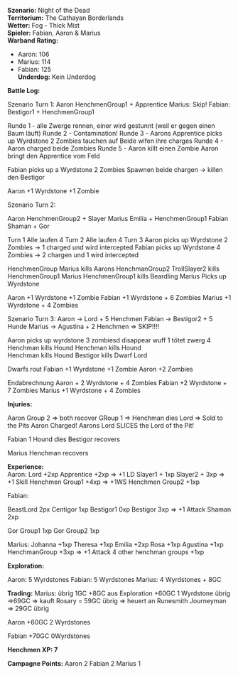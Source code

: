 **Szenario:** Night of the Dead  
**Territorium:** The Cathayan Borderlands  
**Wetter:** Fog - Thick Mist  
**Spieler:** Fabian, Aaron & Marius  
**Warband Rating:**  
 - Aaron: 106   
 - Marius: 114  
 - Fabian: 125  
**Underdog:** Kein Underdog  
 
**Battle Log:**  
 
 Szenario Turn 1:
 Aaron 
 HenchmenGroup1 + Apprentice
 Marius: Skip!
 Fabian:
 Bestigor1 + HenchmenGroup1
 
 Runde 1 - alle Zwerge rennen, einer wird gestunnt (weil er gegen einen Baum läuft)
 Runde 2 - Contamination!
 Runde 3 - Aarons Apprentice picks up Wyrdstone
 2 Zombies tauchen auf
 Beide wifen ihre charges
 Runde 4 - Aaron charged beide Zombies 
 Runde 5 - Aaron killt einen Zombie
 Aaron bringt den Apprentice vom Feld
 
 Fabian picks up a Wyrdstone
 2 Zombies Spawnen
 beide chargen -> killen den Bestigor
 
 Aaron +1 Wyrdstone +1 Zombie
 
 Szenario Turn 2:
 
 Aaron
 HenchmenGroup2 + Slayer
 Marius
 Emilia + HenchmenGroup1
 Fabian
 Shaman + Gor
 
 Turn 1 
 Alle laufen 4
 Turn 2 
 Alle laufen 4
 Turn 3 
 Aaron picks up Wyrdstone
 2 Zombies -> 1 charged und wird intercepted
 Fabian picks up Wyrdstone
 4 Zombies -> 2 chargen und 1 wird intercepted
 
 HenchmenGroup Marius kills Aarons HenchmanGroup2
 TrollSlayer2 kills HenchmenGroup1 Marius
 HenchmenGroup1 kills Beardling 
 Marius Picks up Wyrdstone
 
  Aaron +1 Wyrdstone +1 Zombie
  Fabian +1 Wyrdstone + 6 Zombies
  Marius +1 Wyrdstone + 4 Zombies
  
  Szenario Turn 3:
  Aaron -> Lord + 5 Henchmen
  Fabian -> Bestigor2 + 5 Hunde
  Marius -> Agustina + 2 Henchmen => SKIP!!!!
  
  
  Aaron picks up wyrdstone 3 zombiesd disappear
  wuff 1 tötet zwerg 4  
  Henchman kills Hound
  Henchman kills Hound  
  Henchman kills Hound
  Bestigor kills Dwarf Lord
  
  Dwarfs rout
  Fabian +1 Wyrdstone +1 Zombie
  Aaron +2 Zombies
  
  Endabrechnung
  Aaron + 2 Wyrdstone + 4 Zombies
  Fabian +2 Wyrdstone + 7 Zombies
  Marius +1 Wyrdstone + 4 Zombies
  
  

 
 

 
 
**Injuries:**  
 
  Aaron
  Group 2 => both recover
  GRoup 1 => Henchman dies
  Lord => Sold to the Pits
  Aaron Charged!
  Aarons Lord SLICES the Lord of the Pit!
  
  Fabian
  1 Hound dies
  Bestigor recovers
  
  Marius
  Henchman recovers
 
**Experience:**  
  Aaron:
 Lord +2xp
 Apprentice +2xp => +1 LD 
 Slayer1 + 1xp
 Slayer2 + 3xp => +1 Skill
 Henchmen Group1 +4xp => +1WS
 Henchmen Group2 +1xp
 
 Fabian:
 
 BeastLord 2px
 Centigor 1xp
 Bestigor1 0xp
 Bestigor 3xp => +1 Attack
 Shaman 2xp
 
 Gor Group1 1xp
 Gor Group2 1xp
 
 Marius:
 Johanna +1xp
 Theresa +1xp
 Emilia +2xp
 Rosa +1xp
 Agustina +1xp
 HenchmanGroup +3xp => +1 Attack
 4 other henchman groups +1xp
 
**Exploration:**  
 
 Aaron: 5 Wyrdstones
 Fabian: 5 Wyrdstones
 Marius: 4 Wyrdstones + 8GC
 
**Trading:**
Marius: übrig 1GC +8GC aus Exploration +60GC 1 Wyrdstone übrig =>69GC => kauft Rosary = 59GC übrig => heuert an Runesmith Journeyman => 29GC übrig

Aaron +60GC 2 Wyrdstones

Fabian +70GC 0Wyrdstones

**Henchmen XP: 7**

**Campagne Points:**
Aaron 2
Fabian 2
Marius 1
